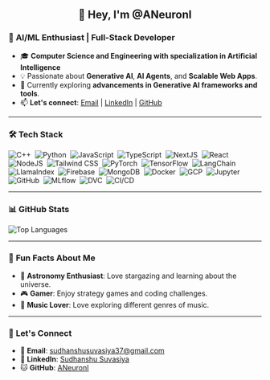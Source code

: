 <h2 align="center">👋 Hey, I'm @ANeuronI </h2>

### 🚀 **AI/ML Enthusiast | Full-Stack Developer**

- 🎓 **Computer Science and Engineering with specialization in Artificial Intelligence**
- 💡 Passionate about **Generative AI**, **AI Agents**, and **Scalable Web Apps**.
- 🌱 Currently exploring **advancements in Generative AI frameworks and tools**.
- 📫 **Let's connect**: [Email](mailto:sudhanshusuvasiya37@gmail.com) | [LinkedIn](https://www.linkedin.com/in/sudhanshusuv/) | [GitHub](https://github.com/ANeuronI)

---

### 🛠️ **Tech Stack**

![C++](https://img.shields.io/badge/C++-00599C?style=flat&logo=c%2B%2B&logoColor=white)&nbsp;
![Python](https://img.shields.io/badge/Python-3776AB?style=flat&logo=python&logoColor=white)&nbsp;
![JavaScript](https://img.shields.io/badge/JavaScript-F7DF1E?style=flat&logo=javascript&logoColor=black)&nbsp;
![TypeScript](https://img.shields.io/badge/TypeScript-3178C6?style=flat&logo=typescript&logoColor=white)&nbsp;
![NextJS](https://img.shields.io/badge/Next.js-000000?style=flat&logo=next.js&logoColor=white)&nbsp;
![React](https://img.shields.io/badge/React-61DAFB?style=flat&logo=react&logoColor=black)&nbsp;
![NodeJS](https://img.shields.io/badge/Node.js-339933?style=flat&logo=node.js&logoColor=white)&nbsp;
![Tailwind CSS](https://img.shields.io/badge/Tailwind_CSS-06B6D4?style=flat&logo=tailwind-css&logoColor=white)&nbsp;
![PyTorch](https://img.shields.io/badge/PyTorch-EE4C2C?style=flat&logo=pytorch&logoColor=white)&nbsp;
![TensorFlow](https://img.shields.io/badge/TensorFlow-FF6F00?style=flat&logo=tensorflow&logoColor=white)&nbsp;
![LangChain](https://img.shields.io/badge/LangChain-000000?style=flat&logo=langchain&logoColor=white)&nbsp;
![LlamaIndex](https://img.shields.io/badge/LlamaIndex-FF6600?style=flat&logo=llama-index&logoColor=white)&nbsp;
![Firebase](https://img.shields.io/badge/Firebase-FFCA28?style=flat&logo=firebase&logoColor=black)&nbsp;
![MongoDB](https://img.shields.io/badge/MongoDB-47A248?style=flat&logo=mongodb&logoColor=white)&nbsp;
![Docker](https://img.shields.io/badge/Docker-2496ED?style=flat&logo=docker&logoColor=white)&nbsp;
![GCP](https://img.shields.io/badge/Google_Cloud-4285F4?style=flat&logo=google-cloud&logoColor=white)&nbsp;
![Jupyter](https://img.shields.io/badge/Jupyter-F37626?style=flat&logo=jupyter&logoColor=white)&nbsp;
![GitHub](https://img.shields.io/badge/GitHub-181717?style=flat&logo=github&logoColor=white)&nbsp;
![MLflow](https://img.shields.io/badge/MLflow-0194E2?style=flat&logo=mlflow&logoColor=white)&nbsp;
![DVC](https://img.shields.io/badge/DVC-945DD6?style=flat&logo=dvc&logoColor=white)&nbsp;
![CI/CD](https://img.shields.io/badge/CI/CD-FF6F00?style=flat&logo=github-actions&logoColor=white)&nbsp;

---

### 📊 **GitHub Stats**
![Top Languages](https://github-readme-stats.vercel.app/api/top-langs/?username=ANeuronI&layout=compact&theme=radical)

---

### 🎨 **Fun Facts About Me**
- 🌌 **Astronomy Enthusiast**: Love stargazing and learning about the universe.
- 🎮 **Gamer**: Enjoy strategy games and coding challenges.
- 🎸 **Music Lover**: Love exploring different genres of music.

---

### 🔗 **Let's Connect**
- 📧 **Email**: [sudhanshusuvasiya37@gmail.com](mailto:sudhanshusuvasiya37@gmail.com)
- 💼 **LinkedIn**: [Sudhanshu Suvasiya](https://www.linkedin.com/in/sudhanshusuv/)
- 🐱 **GitHub**: [ANeuronI](https://github.com/ANeuronI)
